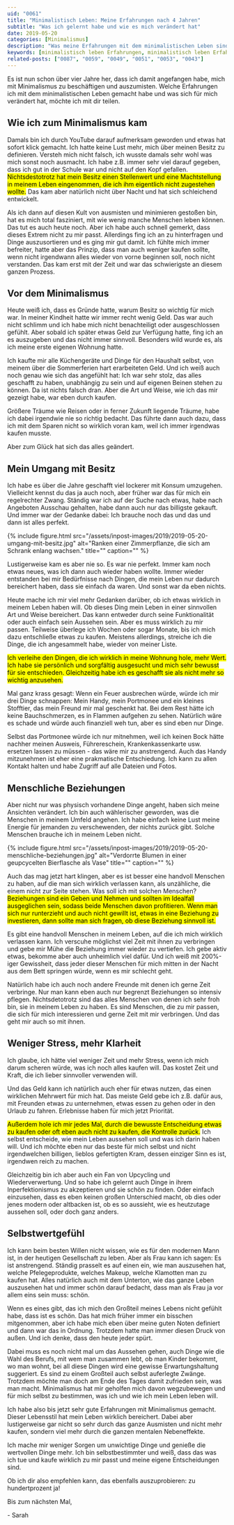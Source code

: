 ```yaml
---
uid: "0061"
title: "Minimalistisch Leben: Meine Erfahrungen nach 4 Jahren"
subtitle: "Was ich gelernt habe und wie es mich verändert hat"
date: 2019-05-20
categories: [Minimalismus]
description: "Was meine Erfahrungen mit dem minimalistischen Leben sind, was ich gelernt habe und wie es mich verändert hat."
keywords: [minimalistisch leben Erfahrungen, minimalistisch leben Erfahrung]
related-posts: ["0087", "0059", "0049", "0051", "0053", "0043"]
---
```

Es ist nun schon über vier Jahre her, dass ich damit angefangen habe, mich mit Minimalismus zu beschäftigen und auszumisten. Welche Erfahrungen ich mit dem minimalistischen Leben gemacht habe und was sich für mich verändert hat, möchte ich mit dir teilen.

## Wie ich zum Minimalismus kam
Damals bin ich durch YouTube darauf aufmerksam geworden und etwas hat sofort klick gemacht. Ich hatte keine Lust mehr, mich über meinen Besitz zu definieren. Versteh mich nicht falsch, ich wusste damals sehr wohl was mich sonst noch ausmacht. Ich habe z.B. immer sehr viel darauf gegeben, dass ich gut in der Schule war und nicht auf den Kopf gefallen. <mark>Nichtsdestotrotz hat mein Besitz einen Stellenwert und eine Machtstellung in meinem Leben eingenommen, die ich ihm eigentlich nicht zugestehen wollte.</mark> Das kam aber natürlich nicht über Nacht und hat sich schleichend entwickelt.

Als ich dann auf diesen Kult von ausmisten und minimieren gestoßen bin, hat es mich total fasziniert, mit wie wenig manche Menschen leben können. Das tut es auch heute noch. Aber ich habe auch schnell gemerkt, dass dieses Extrem nicht zu mir passt. Allerdings fing ich an zu hinterfragen und Dinge auszusortieren und es ging mir gut damit. Ich fühlte mich immer befreiter, hatte aber das Prinzip, dass man auch weniger kaufen sollte, wenn nicht irgendwann alles wieder von vorne beginnen soll, noch nicht verstanden. Das kam erst mit der Zeit und war das schwierigste an diesem ganzen Prozess.

## Vor dem Minimalismus
Heute weiß ich, dass es Gründe hatte, warum Besitz so wichtig für mich war. In meiner Kindheit hatte wir immer recht wenig Geld. Das war auch nicht schlimm und ich habe mich nicht benachteiligt oder ausgeschlossen gefühlt. Aber sobald ich später etwas Geld zur Verfügung hatte, fing ich an es auszugeben und das nicht immer sinnvoll. Besonders wild wurde es, als ich meine erste eigenen Wohnung hatte.

Ich kaufte mir alle Küchengeräte und Dinge für den Haushalt selbst, von meinem über die Sommerferien hart erarbeiteten Geld. Und ich weiß auch noch genau wie sich das angefühlt hat: Ich war sehr stolz, das alles geschafft zu haben, unabhängig zu sein und auf eigenen Beinen stehen zu können. Da ist nichts falsch dran. Aber die Art und Weise, wie ich das mir gezeigt habe, war eben durch kaufen.

Größere Träume wie Reisen oder in ferner Zukunft liegende Träume, habe ich dabei irgendwie nie so richtig bedacht. Das führte dann auch dazu, dass ich mit dem Sparen nicht so wirklich voran kam, weil ich immer irgendwas kaufen musste.

Aber zum Glück hat sich das alles geändert.

## Mein Umgang mit Besitz
Ich habe es über die Jahre geschafft viel lockerer mit Konsum umzugehen. Vielleicht kennst du das ja auch noch, aber früher war das für mich ein regelrechter Zwang. Ständig war ich auf der Suche nach etwas, habe nach Angeboten Ausschau gehalten, habe dann auch nur das billigste gekauft. Und immer war der Gedanke dabei: Ich brauche noch das und das und dann ist alles perfekt.

{% include figure.html src="/assets/inpost-images/2019/2019-05-20-umgang-mit-besitz.jpg" alt="Ranken einer Zimmerpflanze, die sich am Schrank enlang wachsen." title="" caption="" %}

Lustigerweise kam es aber nie so. Es war nie perfekt. Immer kam noch etwas neues, was ich dann auch wieder haben wollte. Immer wieder entstanden bei mir Bedürfnisse nach Dingen, die mein Leben nur dadurch bereichert haben, dass sie einfach da waren. Und sonst war da eben nichts.

Heute mache ich mir viel mehr Gedanken darüber, ob ich etwas wirklich in meinem Leben haben will. Ob dieses Ding mein Leben in einer sinnvollen Art und Weise bereichert. Das kann entweder durch seine Funktionalität oder auch einfach sein Aussehen sein. Aber es muss wirklich zu mir passen. Teilweise überlege ich Wochen oder sogar Monate, bis ich mich dazu entschließe etwas zu kaufen. Meistens allerdings, streiche ich die Dinge, die ich angesammelt habe, wieder von meiner Liste.

<mark>Ich verleihe den Dingen, die ich wirklich in meine Wohnung hole, mehr Wert. Ich habe sie persönlich und sorgfältig ausgesucht und mich sehr bewusst für sie entschieden. Gleichzeitig habe ich es geschafft sie als nicht mehr so wichtig anzusehen.</mark>

Mal ganz krass gesagt: Wenn ein Feuer ausbrechen würde, würde ich mir drei Dinge schnappen: Mein Handy, mein Portmonee und ein kleines Stofftier, das mein Freund mir mal geschenkt hat. Bei dem Rest hätte ich keine Bauchschmerzen, es in Flammen aufgehen zu sehen. Natürlich wäre es schade und würde auch finanziell weh tun, aber es sind eben nur Dinge.

Selbst das Portmonee würde ich nur mitnehmen, weil ich keinen Bock hätte nachher meinen Ausweis, Führereschein, Krankenkassenkarte usw. ersetzen lassen zu müssen - das wäre mir zu anstrengend. Auch das Handy mitzunehmen ist eher eine prakmatische Entschiedung. Ich kann zu allen Kontakt halten und habe Zugriff auf alle Dateien und Fotos.

## Menschliche Beziehungen
Aber nicht nur was physisch vorhandene Dinge angeht, haben sich meine Ansichten verändert. Ich bin auch wählerischer geworden, was die Menschen in meinem Umfeld angehen. Ich habe einfach keine Lust meine Energie für jemanden zu verschewenden, der nichts zurück gibt. Solche Menschen brauche ich in meinem Leben nicht.

{% include figure.html src="/assets/inpost-images/2019/2019-05-20-menschliche-beziehungen.jpg" alt="Verdorrte Blumen in einer geupcycelten Bierflasche als Vase" title="" caption="" %}

Auch das mag jetzt hart klingen, aber es ist besser eine handvoll Menschen zu haben, auf die man sich wirklich verlassen kann, als unzähliche, die einem nicht zur Seite stehen. Was soll ich mit solchen Menschen? <mark>Beziehungen sind ein Geben und Nehmen und sollten im Idealfall ausgeglichen sein, sodass beide Menschen davon profitieren. Wenn man sich nur runterzieht und auch nicht gewillt ist, etwas in eine Beziehung zu investieren, dann sollte man sich fragen, ob diese Beziehung sinnvoll ist.</mark>

Es gibt eine handvoll Menschen in meinem Leben, auf die ich mich wirklich verlassen kann. Ich verscuhe möglichst viel Zeit mit ihnen zu verbringen und gebe mir Mühe die Beziehung immer wieder zu vertiefen. Ich gebe aktiv etwas, bekomme aber auch unheimlich viel dafür. Und ich weiß mit 200%-iger Gewissheit, dass jeder dieser Menschen für mich mitten in der Nacht aus dem Bett springen würde, wenn es mir schlecht geht.

Natürlich habe ich auch noch andere Freunde mit denen ich gerne Zeit verbringe. Nur man kann eben auch nur begrenzt Beziehungen so intensiv pflegen. Nichtsdetotrotz sind das alles Menschen von denen ich sehr froh bin, sie in meinem Leben zu haben. Es sind Menschen, die zu mir passen, die sich für mich interessieren und gerne Zeit mit mir verbringen. Und das geht mir auch so mit ihnen.

## Weniger Stress, mehr Klarheit
Ich glaube, ich hätte viel weniger Zeit und mehr Stress, wenn ich mich darum scheren würde, was ich noch alles kaufen will. Das kostet Zeit und Kraft, die ich lieber sinnvoller verwenden will.

Und das Geld kann ich natürlich auch eher für etwas nutzen, das einen wirklichen Mehrwert für mich hat. Das meiste Geld gebe ich z.B. dafür aus, mit Freunden etwas zu unternehmen, etwas essen zu gehen oder in den Urlaub zu fahren. Erlebnisse haben für mich jetzt Priorität.

<mark>Außerdem hole ich mir jedes Mal, durch die bewusste Entscheidung etwas zu kaufen oder oft eben auch nicht zu kaufen, die Kontrolle zurück.</mark> Ich selbst entscheide, wie mein Leben aussehen soll und was ich darin haben will. Und ich möchte eben nur das beste für mich selbst und nicht irgendwelchen billigen, lieblos gefertigten Kram, dessen einziger Sinn es ist, irgendwen reich zu machen.

Gleichzeitig bin ich aber auch ein Fan von Upcycling und Wiederverwertung. Und so habe ich gelernt auch Dinge in ihrem Inperfektionismus zu akzeptieren und sie schön zu finden. Oder einfach einzusehen, dass es eben keinen großen Unterschied macht, ob dies oder jenes modern oder altbacken ist, ob es so aussieht, wie es heutzutage aussehen soll, oder doch ganz anders.

## Selbstwertgefühl
Ich kann beim besten Willen nicht wissen, wie es für den modernen Mann ist, in der heutigen Gesellschaft zu leben. Aber als Frau kann ich sagen: Es ist anstrengend. Ständig prasselt es auf einen ein, wie man auszusehen hat, welche Pfelegeprodukte, welches Makeup, welche Klamotten man zu kaufen hat. Alles natürlich auch mit dem Unterton, wie das ganze Leben auszusehen hat und immer schön darauf bedacht, dass man als Frau ja vor allem eins sein muss: schön.

Wenn es eines gibt, das ich mich den Großteil meines Lebens nicht gefühlt habe, dass ist es schön. Das hat mich früher immer ein bisschen mitgenommen, aber ich habe mich eben über meine guten Noten definiert und dann war das in Ordnung. Trotzdem hatte man immer diesen Druck von außen. Und ich denke, dass den heute jeder spürt.

Dabei muss es noch nicht mal um das Aussehen gehen, auch Dinge wie die Wahl des Berufs, mit wem man zusammen lebt, ob man Kinder bekommt, wo man wohnt, bei all diese Dingen wird eine gewisse Erwartungshaltung suggeriert. Es sind zu einem Großteil auch selbst auferlegte Zwänge. Trotzdem möchte man doch am Ende des Tages damit zufrieden sein, was man macht. Minimalismus hat mir geholfen mich davon wegzubewegen und für mich selbst zu bestimmen, was ich und wie ich mein Leben leben will.

Ich habe also bis jetzt sehr gute Erfahrungen mit Minimalismus gemacht. Dieser Lebensstil hat mein Leben wirklich bereichert. Dabei aber lustigerweise gar nicht so sehr durch das ganze Ausmisten und nicht mehr kaufen, sondern viel mehr durch die ganzen mentalen Nebeneffekte.

Ich mache mir weniger Sorgen um unwichtige Dinge und genieße die wertvollen Dinge mehr. Ich bin selbstbestimmter und weiß, dass das was ich tue und kaufe wirklich zu mir passt und meine eigene Entscheidungen sind.

Ob ich dir also empfehlen kann, das ebenfalls auszuprobieren: zu hundertprozent ja!

Bis zum nächsten Mal,

\- Sarah

